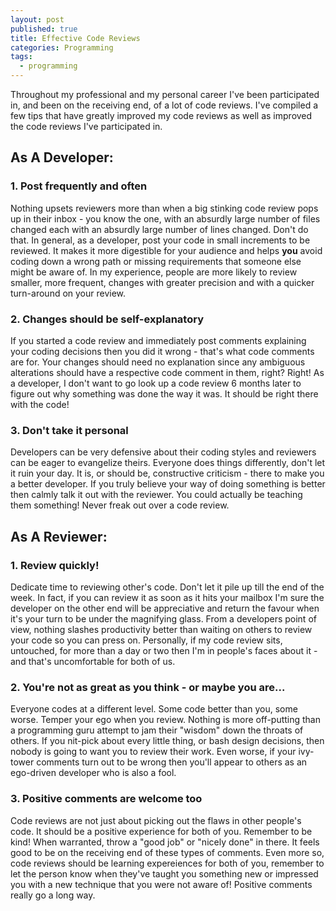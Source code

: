 ```yaml
---
layout: post
published: true
title: Effective Code Reviews
categories: Programming
tags: 
  - programming
---
```


Throughout my professional and my personal career I've been participated in, and been on the receiving end, of a lot of code reviews. I've compiled a few tips that have greatly improved my code reviews as well as improved the code reviews I've participated in.  

## As A Developer:

### 1. Post frequently and often
Nothing upsets reviewers more than when a big stinking code review pops up in their inbox - you know the one, with an absurdly large number of files changed each with an absurdly large number of lines changed. Don't do that. In general, as a developer, post your code in small increments to be reviewed. It makes it more digestible for your audience and helps **you** avoid coding down a wrong path or missing requirements that someone else might be aware of. In my experience, people are more likely to review smaller, more frequent, changes with greater precision and with a quicker turn-around on your review.

### 2. Changes should be self-explanatory
If you started a code review and immediately post comments explaining your coding decisions then you did it wrong - that's what code comments are for. Your changes should need no explanation since any ambiguous alterations should have a respective code comment in them, right? Right! As a developer, I don't want to go look up a code review 6 months later to figure out why something was done the way it was. It should be right there with the code!

### 3. Don't take it personal
Developers can be very defensive about their coding styles and reviewers can be eager to evangelize theirs. Everyone does things differently, don't let it ruin your day. It is, or should be, constructive criticism - there to make you a better developer. If you truly believe your way of doing something is better then calmly talk it out with the reviewer. You could actually be teaching them something! Never freak out over a code review.

## As A Reviewer:

### 1. Review quickly!
Dedicate time to reviewing other's code. Don't let it pile up till the end of the week. In fact, if you can review it as soon as it hits your mailbox I'm sure the developer on the other end will be appreciative and return the favour when it's your turn to be under the magnifying glass. From a developers point of view, nothing slashes productivity better than waiting on others to review your code so you can press on. Personally, if my code review sits, untouched, for more than a day or two then I'm in people's faces about it - and that's uncomfortable for both of us.

### 2. You're not as great as you think - or maybe you are...
Everyone codes at a different level. Some code better than you, some worse. Temper your ego when you review. Nothing is more off-putting than a programming guru attempt to jam their "wisdom" down the throats of others. If you nit-pick about every little thing, or bash design decisions, then nobody is going to want you to review their work. Even worse, if your ivy-tower comments turn out to be wrong then you'll appear to others as an ego-driven developer who is also a fool.

### 3. Positive comments are welcome too
Code reviews are not just about picking out the flaws in other people's code. It should be a positive experience for both of you. Remember to be kind! When warranted, throw a "good job" or "nicely done" in there. It feels good to be on the receiving end of these types of comments. Even more so, code reviews should be learning expereiences for both of you, remember to let the person know when they've taught you something new or impressed you with a new technique that you were not aware of! Positive comments really go a long way.